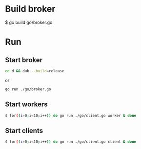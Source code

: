 
# Build broker

$ go build go/broker.go

# Run

## Start broker

```sh
cd d && dub --build=release
```
or
```sh
go run ./go/broker.go
```

## Start workers

```sh
$ for((i=0;i<10;i++)) do go run ./go/client.go worker & done
```

## Start clients

```sh
$ for((i=0;i<10;i++)) do go run ./go/client.go client & done
```
